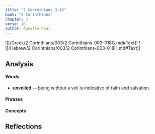 ```yaml
---
title: "2 Corinthians 3:18"
book: "2 Corinthians"
chapter: 3
verse: 18
author: Apostle Paul
---
```

![[/Greek/2 Corinthians/003/2 Corinthians-003-018G.md#Text]]
![[/Hebrew/2 Corinthians/003/2 Corinthians-003-018H.md#Text]]

## Analysis

#### Words
- **unveiled** — being without a veil is indicative of faith and salvation.

#### Phrases

#### Concepts

## Reflections
